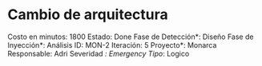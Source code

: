 # Cambio de arquitectura

Costo en minutos: 1800
Estado: Done
Fase de Detección*: Diseño
Fase de Inyección*: Análisis
ID: MON-2
Iteración: 5
Proyecto*: Monarca
Responsable: Adri
Severidad *: Emergency
Tipo*: Logico